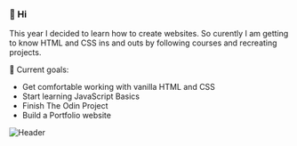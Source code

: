 ### 👋 Hi 

<!--
**GretaRa/GretaRa** is a ✨ _special_ ✨ repository because its `README.md` (this file) appears on your GitHub profile.

Here are some ideas to get you started:

- 🔭 I’m currently working on ...
- 🌱 I’m currently learning ...
- 👯 I’m looking to collaborate on ...
- 🤔 I’m looking for help with ...
- 💬 Ask me about ...
- 📫 How to reach me: ...
- 😄 Pronouns: ...
- ⚡ Fun fact: ...
-->
This year I decided to learn how to create websites. So curently I am getting to know HTML and CSS ins and outs by following courses and recreating projects. 

🌱 Current goals:
- Get comfortable working with vanilla HTML and CSS
- Start learning JavaScript Basics
- Finish The Odin Project 
- Build a Portfolio website

![Header](your-header-image-name.png)
